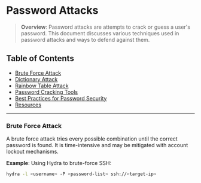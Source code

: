# Password Attacks

> **Overview**: Password attacks are attempts to crack or guess a user's password. This document discusses various techniques used in password attacks and ways to defend against them.

## Table of Contents
- [Brute Force Attack](#brute-force-attack)
- [Dictionary Attack](#dictionary-attack)
- [Rainbow Table Attack](#rainbow-table-attack)
- [Password Cracking Tools](#password-cracking-tools)
- [Best Practices for Password Security](#best-practices-for-password-security)
- [Resources](#resources)

---

### Brute Force Attack
A brute force attack tries every possible combination until the correct password is found. It is time-intensive and may be mitigated with account lockout mechanisms.

**Example**:
Using Hydra to brute-force SSH:
```bash
hydra -l <username> -P <password-list> ssh://<target-ip>
